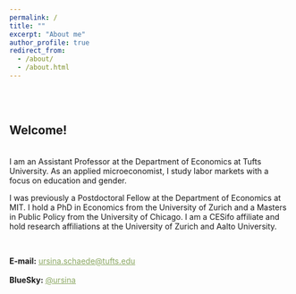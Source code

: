 ```yaml
---
permalink: /
title: ""
excerpt: "About me"
author_profile: true
redirect_from:
  - /about/
  - /about.html
---
```


<br/><br/>

## Welcome!

<br/>
I am an Assistant Professor at the Department of Economics at Tufts University. As an applied microeconomist, I study labor markets with a focus on education and gender. 

I was previously a Postdoctoral Fellow at the Department of Economics at MIT. I hold a PhD in Economics from the University of Zurich and a Masters in Public Policy from the University of Chicago. I am a CESifo affiliate and hold research affiliations at the University of Zurich and Aalto University. 




<br/>

**E-mail:** [<span style="color:#8AA761; text-decoration: underline">ursina.schaede@tufts.edu</span>](ursina.schaede@tufts.edu)
<br/>
<br/>
**BlueSky:** [<span style="color:#8AA761; text-decoration: underline">@ursina</span>](https://bsky.app/profile/ursina.bsky.social)
<br/>

<!-- I am part of a great cohort of job market candidates at the University of Zurich, and you can find more about my colleagues' research [<span style="color:#8AA761; text-decoration: underline">here</span>](https://www.econ.uzh.ch/en/study/phd/zurichgse/jobmarketcandidates.html). -->
